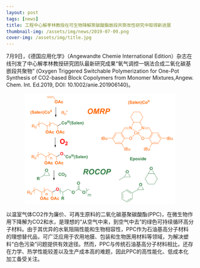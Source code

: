 ```yaml
---
layout: post
tags: [news]
title: 工程中心解孝林教授在可生物降解聚碳酸酯嵌段共聚改性研究中取得新进展
thumbnail-img: /assets/img/news/2019-07-09.png
cover-img: /assets/img/title.jpg
---
```


7月9日，《德国应用化学》（Angewandte Chemie International Edition）杂志在线刊发了中心解孝林教授研究团队最新研究成果“氧气调控一锅法合成二氧化碳基嵌段共聚物” (Oxygen Triggered Switchable Polymerization for One-Pot Synthesis of CO2-based Block Copolymers from Monomer Mixtures,Angew. Chem. Int. Ed.2019, DOI: 10.1002/anie.201906140)。

<div style="text-align: center;">
     <img style="width: 80%;" src="/assets/img/news/2019-07-09.png">
</div>

以温室气体CO2作为廉价、可再生原料的二氧化碳基聚碳酸酯(PPC)，在微生物作用下降解为CO2和水，是理想的“从空气中来，到空气中去”的绿色可持续循环高分子材料。由于其优异的水氧阻隔性能和生物相容性，PPC作为石油基高分子材料的理想替代品，可广泛应用于农用地膜、包装和生物医用材料等领域，为解决塑料“白色污染”问题提供有效途径。然而，PPC与传统石油基高分子材料相比，还存在力学、热学性能较差以及生产成本高的难题，因此PPC的高性能化、低成本化加工备受关注。
